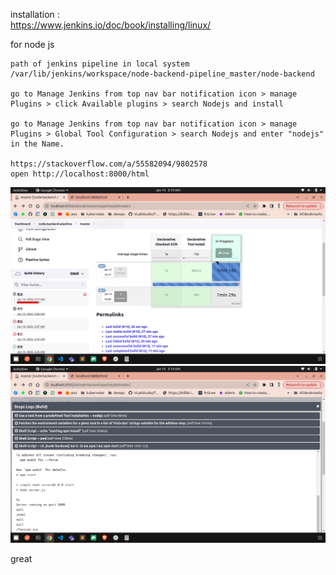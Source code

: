 installation :          
https://www.jenkins.io/doc/book/installing/linux/           


for node js 
```
path of jenkins pipeline in local system 
/var/lib/jenkins/workspace/node-backend-pipeline_master/node-backend

go to Manage Jenkins from top nav bar notification icon > manage Plugins > click Available plugins > search Nodejs and install

go to Manage Jenkins from top nav bar notification icon > manage Plugins > Global Tool Configuration > search Nodejs and enter "nodejs"  in the Name.

https://stackoverflow.com/a/55582094/9802578
open http://localhost:8000/html
```

![Alt text](<Screenshot from 2024-01-14 03-19-05.png>)              
![Alt text](<Screenshot from 2024-01-14 03-19-17.png>)


great